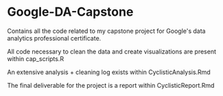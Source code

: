 # Google-DA-Capstone
Contains all the code related to my capstone project for Google's data analytics professional certificate.

All code necessary to clean the data and create visualizations are present within cap_scripts.R

An extensive analysis + cleaning log exists within CyclisticAnalysis.Rmd

The final deliverable for the project is a report within CyclisticReport.Rmd
